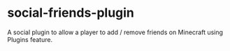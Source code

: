 # social-friends-plugin
A social plugin to allow a player to add / remove friends on Minecraft using Plugins feature.
